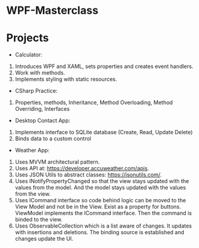# WPF-Masterclass


# Projects
- Calculator:
1. Introduces WPF and XAML, sets properties and creates event handlers.
2. Work with methods.
3. Implements styling with static resources.

- CSharp Practice:
1. Properties, methods, Inheritance, Method Overloading, Method Overriding, Interfaces

- Desktop Contact App:
1. Implements interface to SQLite database (Create, Read, Update Delete)
2. Binds data to a custom control

- Weather App:
1. Uses MVVM architectural pattern.
2. Uses API at: https://developer.accuweather.com/apis.
3. Uses JSON Utils to abstract classes: https://jsonutils.com/.
4. Uses INotifyPropertyChanged so that the view stays updated with the values from the model. 
    And the model stays updated with the values from the view.
5. Uses ICommand interface so code behind logic can be moved to the View Model and not be in the View.
    Exist as a property for buttons. ViewModel implements the ICommand interface. Then the command is
    binded to the view.
6. Uses ObservableCollection<T> which is a list aware of changes. It updates with insertions and deletions.
    The binding source is established and changes update the UI.






